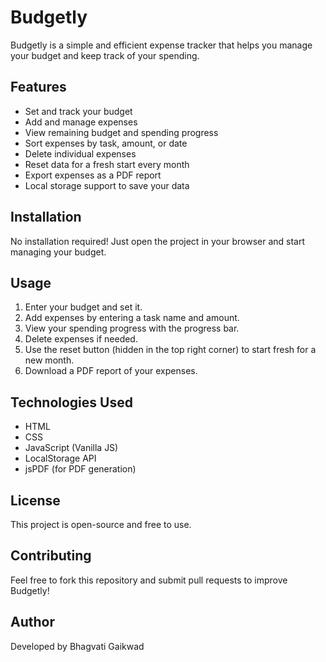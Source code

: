 
# Budgetly

Budgetly is a simple and efficient expense tracker that helps you manage your budget and keep track of your spending.

## Features
- Set and track your budget
- Add and manage expenses
- View remaining budget and spending progress
- Sort expenses by task, amount, or date
- Delete individual expenses
- Reset data for a fresh start every month
- Export expenses as a PDF report
- Local storage support to save your data

## Installation
No installation required! Just open the project in your browser and start managing your budget.

## Usage
1. Enter your budget and set it.
2. Add expenses by entering a task name and amount.
3. View your spending progress with the progress bar.
4. Delete expenses if needed.
5. Use the reset button (hidden in the top right corner) to start fresh for a new month.
6. Download a PDF report of your expenses.

## Technologies Used
- HTML
- CSS
- JavaScript (Vanilla JS)
- LocalStorage API
- jsPDF (for PDF generation)

## License
This project is open-source and free to use.

## Contributing
Feel free to fork this repository and submit pull requests to improve Budgetly!

## Author
Developed by Bhagvati Gaikwad
